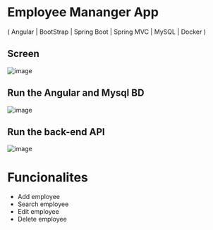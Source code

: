 # Employee Mananger App
( Angular | BootStrap | Spring Boot |  Spring MVC | MySQL | Docker )

## Screen
![image](https://github.com/belizario87/empolyee-mananger-app/assets/43473532/70ec7fe8-ea54-4280-9c60-7a0649341243)

## Run the Angular and Mysql BD
![image](https://github.com/belizario87/empolyee-mananger-app/assets/43473532/c5bf1052-cb7e-47fa-88e3-d88dd758a472)

## Run the back-end API 
![image](https://github.com/belizario87/empolyee-mananger-app/assets/43473532/bc40945f-8037-4a2a-86d9-7ccbbcb0fa38)



# Funcionalites
* Add employee
* Search employee
* Edit employee
* Delete employee
